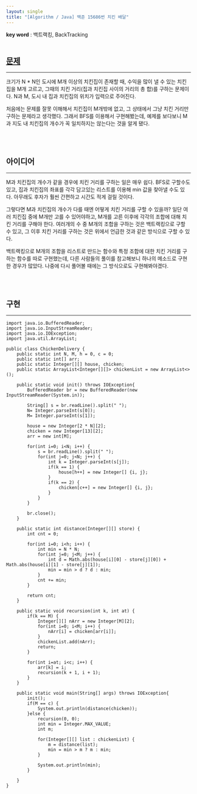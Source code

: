 ```yaml
---
layout: single
title: "[Algorithm / Java] 백준 15686번 치킨 배달"
---
```


**key word** : 백트랙킹, BackTracking
<br><br>

## [문제](https://www.acmicpc.net/problem/15686)

---

크기가 N \* N인 도시에 M개 이상의 치킨집이 존재할 때, 수익을 많이 낼 수 있는 치킨집을 M개 고르고, 그때의 치킨 거리(집과 치킨집 사이의 거리의 총 합)를 구하는 문제이다. N과 M, 도시 내 집과 치킨집의 위치가 입력으로 주어진다.

처음에는 문제를 잘못 이해해서 치킨집이 M개밖에 없고, 그 상태에서 그냥 치킨 거리만 구하는 문제라고 생각했다. 그래서 BFS를 이용해서 구현해봤는데, 예제를 보다보니 M과 지도 내 치킨집의 개수가 꼭 일치하지는 않는다는 것을 알게 됐다.

<br><br>

## 아이디어

---

M과 치킨집의 개수가 같을 경우에 치킨 거리를 구하는 일은 매우 쉽다. BFS로 구할수도 있고, 집과 치킨집의 좌표를 각각 담고있는 리스트를 이용해 min 값을 찾아낼 수도 있다. 아무래도 후자가 훨씬 간편하고 시간도 적게 걸릴 것이다.

그렇다면 M과 치킨집의 개수가 다를 때엔 어떻게 치킨 거리를 구할 수 있을까? 일단 여러 치킨집 중에 M개만 고를 수 있어야하고, M개를 고른 이후에 각각의 조합에 대해 치킨 거리를 구해야 한다. 여러개의 수 중 M개의 조합을 구하는 것은 백트랙킹으로 구할 수 있고, 그 이후 치킨 거리를 구하는 것은 위에서 언급한 것과 같은 방식으로 구할 수 있다.

백트랙킹으로 M개의 조합을 리스트로 만드는 함수와 특정 조합에 대한 치킨 거리를 구하는 함수를 따로 구현했는데, 다른 사람들의 풀이를 참고해보니 하나의 메소드로 구현한 경우가 많았다. 나중에 다시 풀어볼 때에는 그 방식으로도 구현해봐야겠다.

<br><br>

## 구현

---

```
import java.io.BufferedReader;
import java.io.InputStreamReader;
import java.io.IOException;
import java.util.ArrayList;

public class ChickenDelivery {
	public static int N, M, h = 0, c = 0;
	public static int[] arr;
	public static Integer[][] house, chicken;
	public static ArrayList<Integer[][]> chickenList = new ArrayList<>();

	public static void init() throws IOException{
		BufferedReader br = new BufferedReader(new InputStreamReader(System.in));

		String[] s = br.readLine().split(" ");
		N= Integer.parseInt(s[0]);
		M= Integer.parseInt(s[1]);

		house = new Integer[2 * N][2];
		chicken = new Integer[13][2];
		arr = new int[M];

		for(int i=0; i<N; i++) {
			s = br.readLine().split(" ");
			for(int j=0; j<N; j++) {
				int k = Integer.parseInt(s[j]);
				if(k == 1) {
					house[h++] = new Integer[] {i, j};
				}
				if(k == 2) {
					chicken[c++] = new Integer[] {i, j};
				}
			}
		}

		br.close();
	}

	public static int distance(Integer[][] store) {
		int cnt = 0;

		for(int i=0; i<h; i++) {
			int min = N * N;
			for(int j=0; j<M; j++) {
				int d = Math.abs(house[i][0] - store[j][0]) + Math.abs(house[i][1] - store[j][1]);
				min = min > d ? d : min;
			}
			cnt += min;
		}

		return cnt;
	}

	public static void recursion(int k, int at) {
		if(k == M) {
			Integer[][] nArr = new Integer[M][2];
			for(int i=0; i<M; i++) {
				nArr[i] = chicken[arr[i]];
			}
			chickenList.add(nArr);
			return;
		}

		for(int i=at; i<c; i++) {
			arr[k] = i;
			recursion(k + 1, i + 1);
		}
	}

	public static void main(String[] args) throws IOException{
		init();
		if(M == c) {
			System.out.println(distance(chicken));
		}else {
			recursion(0, 0);
			int min = Integer.MAX_VALUE;
			int m;

			for(Integer[][] list : chickenList) {
				m = distance(list);
				min = min > m ? m : min;
			}

			System.out.println(min);
		}

	}
}
```
